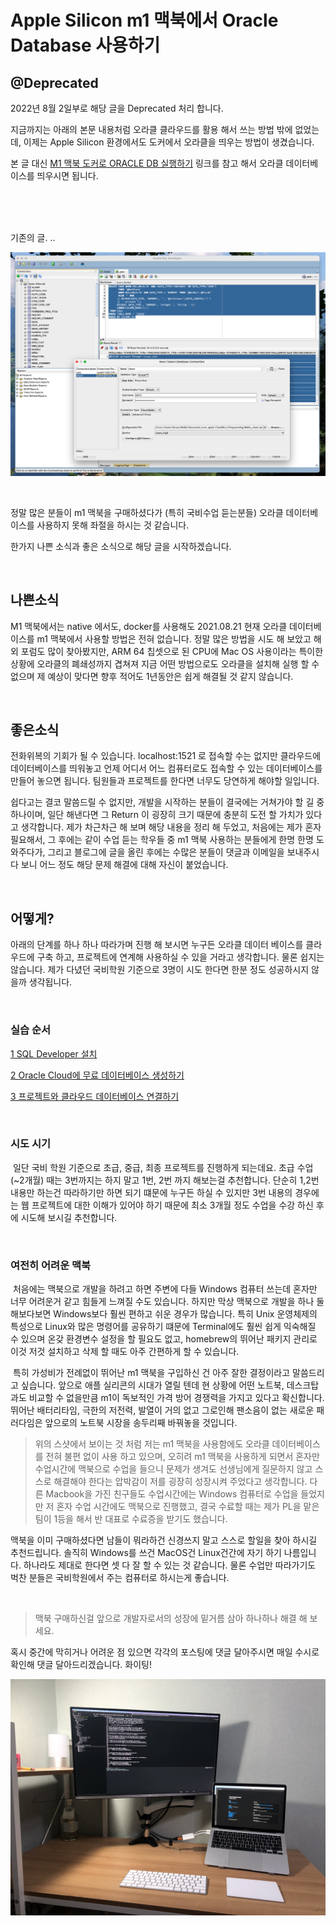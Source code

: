 # Apple Silicon m1 맥북에서 Oracle Database 사용하기

## @Deprecated

2022년 8월 2일부로 해당 글을 Deprecated 처리 합니다.

지금까지는 아래의 본문 내용처럼 오라클 클라우드를 활용 해서 쓰는 방법 밖에 없었는데, 이제는 Apple Silicon 환경에서도 도커에서 오라클을 띄우는 방법이 생겼습니다.

본 글 대신 [M1 맥북 도커로 ORACLE DB 실행하기](https://shanepark.tistory.com/400) 링크를 참고 해서 오라클 데이터베이스를 띄우시면 됩니다.

<br>

<br>

<br>

기존의 글. ..

![image-20210821132153878](https://raw.githubusercontent.com/Shane-Park/markdownBlog/master/database/oracle/m1oracle.assets/image-20210821132153878.png)

​	

정말 많은 분들이 m1 맥북을 구매하셨다가 (특히 국비수업 듣는분들) 오라클 데이터베이스를 사용하지 못해 좌절을 하시는 것 같습니다.

한가지 나쁜 소식과 좋은 소식으로 해당 글을 시작하겠습니다.

​	

## 나쁜소식

M1 맥북에서는 native 에서도, docker를 사용해도 2021.08.21 현재 오라클 데이터베이스를 m1 맥북에서 사용할 방법은 전혀 없습니다. 정말 많은 방법을 시도 해 보았고 해외 포럼도 많이 찾아봤지만, ARM 64 칩셋으로 된 CPU에 Mac OS 사용이라는 특이한 상황에 오라클의 폐쇄성까지 겹쳐져 지금 어떤 방법으로도 오라클을 설치해 실행 할 수 없으며 제 예상이 맞다면 향후 적어도 1년동안은 쉽게 해결될 것 같지 않습니다.

​	

## 좋은소식

전화위복의 기회가 될 수 있습니다. localhost:1521 로 접속할 수는 없지만 클라우드에 데이터베이스를 띄워놓고 언제 어디서 어느 컴퓨터로도 접속할 수 있는 데이터베이스를 만들어 놓으면 됩니다. 팀원들과 프로젝트를 한다면 너무도 당연하게 해야할 일입니다.

쉽다고는 결코 말씀드릴 수 없지만, 개발을 시작하는 분들이 결국에는 거쳐가야 할 길 중 하나이며, 일단 해낸다면 그 Return 이 굉장히 크기 때문에 충분히 도전 할 가치가 있다고 생각합니다. 제가 차근차근 해 보며 해당 내용을 정리 해 두었고, 처음에는 제가 혼자 필요해서, 그 후에는 같이 수업 듣는 학우들 중 m1 맥북 사용하는 분들에게 한명 한명 도와주다가, 그리고 블로그에 글을 올린 후에는 수많은 분들이 댓글과 이메일을 보내주시다 보니 어느 정도 해당 문제 해결에 대해 자신이 붙었습니다.

​	

## 어떻게?

아래의 단계를 하나 하나 따라가며 진행 해 보시면 누구든 오라클 데이터 베이스를 클라우드에 구축 하고, 프로젝트에 연계해 사용하실 수 있을 거라고 생각합니다. 물론 쉽지는 않습니다. 제가 다녔던 국비학원 기준으로 3명이 시도 한다면 한분 정도 성공하시지 않을까 생각됩니다.

​	

### 실습 순서	

[1 SQL Developer 설치](https://shanepark.tistory.com/87)

[2 Oracle Cloud에 무료 데이터베이스 생성하기 ](https://shanepark.tistory.com/173)

[3 프로젝트와 클라우드 데이터베이스 연결하기 ](https://shanepark.tistory.com/207?category=1203911)

​	

### 시도 시기

​	일단 국비 학원 기준으로 초급, 중급, 최종 프로젝트를 진행하게 되는데요. 초급 수업(~2개월) 때는 3번까지는 하지 말고 1번, 2번 까지 해보는걸 추천합니다. 단순히 1,2번 내용만 하는건 따라하기만 하면 되기 떄문에 누구든 하실 수 있지만 3번 내용의 경우에는 웹 프로젝트에 대한 이해가 있어야 하기 때문에 최소 3개월 정도 수업을 수강 하신 후에 시도해 보시길 추천합니다.

​		

### 여전히 어려운 맥북

​	처음에는 맥북으로 개발을 하려고 하면 주변에 다들 Windows 컴퓨터 쓰는데 혼자만 너무 어려운거 같고 힘들게 느껴질 수도 있습니다. 하지만 막상 맥북으로 개발을 하나 둘 해보다보면 Windows보다 훨씬 편하고 쉬운 경우가 많습니다. 특히 Unix 운영체제의 특성으로 Linux와 많은 명령어를 공유하기 떄문에 Terminal에도 훨씬 쉽게 익숙해질 수 있으며 온갖 환경변수 설정을 할 필요도 없고, homebrew의 뛰어난 패키지 관리로 이것 저것 설치하고 삭제 할 때도 아주 간편하게 할 수 있습니다.

​	특히 가성비가 전례없이 뛰어난 m1 맥북을 구입하신 건 아주 잘한 결정이라고 말씀드리고 싶습니다. 앞으로 애플 실리콘의 시대가 열릴 텐데 현 상황에 어떤 노트북, 데스크탑과도 비교할 수 없을만큼 m1이 독보적인 가격 방어 경쟁력을 가지고 있다고 확신합니다. 뛰어난 배터리타임, 극한의 저전력, 발열이 거의 없고 그로인해 팬소음이 없는 새로운 패러다임은 앞으로의 노트북 시장을 송두리째 바꿔놓을 것입니다.

> 위의 스샷에서 보이는 것 처럼 저는 m1 맥북을 사용함에도 오라클 데이터베이스를 전혀 불편 없이 사용 하고 있으며, 오히려 m1 맥북을 사용하게 되면서 혼자만 수업시간에 맥북으로 수업을 들으니 문제가 생겨도 선생님에게 질문하지 않고 스스로 해결해야 한다는 압박감이 저를 굉장히 성장시켜 주었다고 생각합니다. 다른 Macbook을 가진 친구들도 수업시간에는 Windows 컴퓨터로 수업을 들었지만 저 혼자 수업 시간에도 맥북으로 진행했고, 결국 수료할 때는 제가 PL을 맡은 팀이 1등을 해서 반 대표로 수료증을 받기도 했습니다.

맥북을 이미 구매하셨다면 남들이 뭐라하건 신경쓰지 말고 스스로 할일을 찾아 하시길 추천드립니다. 솔직히 Windows를 쓰건 MacOS건 Linux건간에 자기 하기 나름입니다. 하나라도 제대로 한다면 셋 다 잘 할 수 있는 것 같습니다. 물론 수업만 따라가기도 벅찬 분들은 국비학원에서 주는 컴퓨터로 하시는게 좋습니다.

​	

> 맥북 구매하신걸 앞으로 개발자로서의 성장에 밑거름 삼아 하나하나 해결 해 보세요. 

혹시 중간에 막히거나 어려운 점 있으면 각각의 포스팅에 댓글 달아주시면 매일 수시로 확인해 댓글 달아드리겠습니다. 화이팅!

![IMG_2175](https://raw.githubusercontent.com/Shane-Park/markdownBlog/master/database/oracle/m1oracle.assets/IMG_2175.jpeg)

